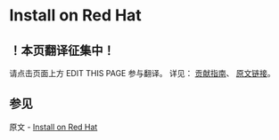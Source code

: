 # Install on Red Hat

## ！本页翻译征集中！

请点击页面上方 EDIT THIS PAGE 参与翻译。
详见：
[贡献指南]( https://github.com/JinMuInfo/MongoDB-Manual-zh/blob/master/CONTRIBUTING.md )、
[原文链接](  https://docs.mongodb.com/manual/tutorial/install-mongodb-on-red-hat/  )。

## 参见

原文 - [Install on Red Hat]( https://docs.mongodb.com/manual/tutorial/install-mongodb-on-red-hat/ )

